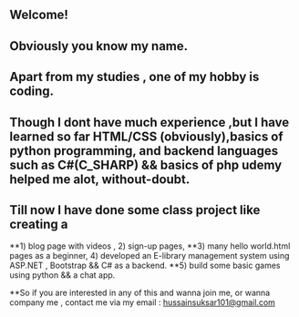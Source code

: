 ## Welcome!

## Obviously you know my name. 
## Apart from my studies , one of my hobby is coding. 
## Though I dont have much experience ,but I  have learned so far  HTML/CSS (obviously),basics of python programming, and backend languages such as C#(C_SHARP) && basics of php udemy helped me alot, without-doubt.

## Till now I have done some class project like creating a 
**1) blog page with videos ,
2) sign-up pages,
**3) many hello world.html pages as a beginner,
4) developed an E-library management system using ASP.NET , Bootstrap && C# as a backend.
**5) build some basic games using python && a chat app.

**So if you are interested in any of this and wanna join me, or wanna company me , contact me via my email : hussainsuksar101@gmail.com  



